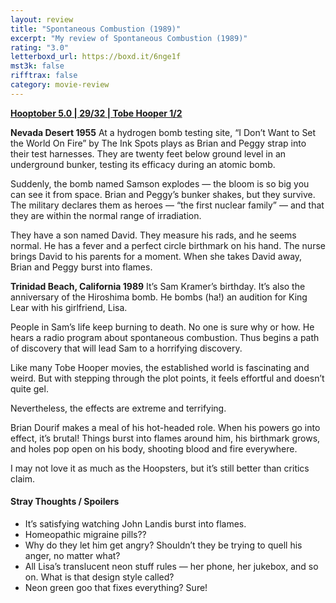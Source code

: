 ```yaml
---
layout: review
title: "Spontaneous Combustion (1989)"
excerpt: "My review of Spontaneous Combustion (1989)"
rating: "3.0"
letterboxd_url: https://boxd.it/6nge1f
mst3k: false
rifftrax: false
category: movie-review
---
```


<b><a href="https://boxd.it/pRFMi/detail" target="_blank" rel="noopener">Hooptober 5.0 | 29/32 | Tobe Hooper 1/2</a></b>

<b>Nevada Desert 1955</b>
At a hydrogen bomb testing site, “I Don’t Want to Set the World On Fire” by The Ink Spots plays as Brian and Peggy strap into their test harnesses. They are twenty feet below ground level in an underground bunker, testing its efficacy during an atomic bomb.

Suddenly, the bomb named Samson explodes — the bloom is so big you can see it from space. Brian and Peggy’s bunker shakes, but they survive. The military declares them as heroes — “the first nuclear family” — and that they are within the normal range of irradiation.

They have a son named David. They measure his rads, and he seems normal. He has a fever and a perfect circle birthmark on his hand. The nurse brings David to his parents for a moment. When she takes David away, Brian and Peggy burst into flames.

<b>Trinidad Beach, California 1989</b>
It’s Sam Kramer’s birthday. It’s also the anniversary of the Hiroshima bomb. He bombs (ha!) an audition for King Lear with his girlfriend, Lisa.

People in Sam’s life keep burning to death. No one is sure why or how. He hears a radio program about spontaneous combustion. Thus begins a path of discovery that will lead Sam to a horrifying discovery.

Like many Tobe Hooper movies, the established world is fascinating and weird. But with stepping through the plot points, it feels effortful and doesn’t quite gel.

Nevertheless, the effects are extreme and terrifying.

Brian Dourif makes a meal of his hot-headed role. When his powers go into effect, it’s brutal! Things burst into flames around him, his birthmark grows, and holes pop open on his body, shooting blood and fire everywhere.

I may not love it as much as the Hoopsters, but it’s still better than critics claim.

#### Stray Thoughts / Spoilers

- It’s satisfying watching John Landis burst into flames.
- Homeopathic migraine pills??
- Why do they let him get angry? Shouldn’t they be trying to quell his anger, no matter what?
- All Lisa’s translucent neon stuff rules — her phone, her jukebox, and so on. What is that design style called?
- Neon green goo that fixes everything? Sure!
